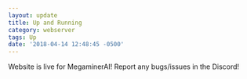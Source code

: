 ```yaml
---
layout: update
title: Up and Running
category: webserver
tags: Up
date: '2018-04-14 12:48:45 -0500'
---
```


Website is live for MegaminerAI! Report any bugs/issues in the Discord!
